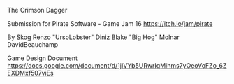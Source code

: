 The Crimson Dagger

Submission for Pirate Software - Game Jam 16
https://itch.io/jam/pirate

By
Skog
Renzo "UrsoLobster" Diniz
Blake "Big Hog" Molnar
DavidBeauchamp

Game Design Document
https://docs.google.com/document/d/1jIVYb5URwrIqMihms7yOeoVoFZo_6ZEXDMxf507viEs
